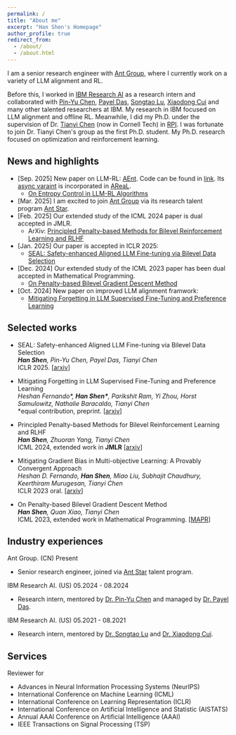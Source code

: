 ```yaml
---
permalink: /
title: "About me"
excerpt: "Han Shen's Homepage"
author_profile: true
redirect_from: 
  - /about/
  - /about.html
---
```




I am a senior research engineer with [Ant Group](https://www.antgroup.com/en), where I currently work on a variety of LLM alignment and RL.

Before this, I worked in [IBM Research AI](https://research.ibm.com/artificial-intelligence) as a research intern and collaborated with [Pin-Yu Chen](https://sites.google.com/site/pinyuchenpage/), [Payel Das](https://scholar.google.com/citations?user=1vs31MgAAAAJ&hl=en), [Songtao Lu](https://sites.google.com/site/lusongtaoee), [Xiaodong Cui](https://research.ibm.com/people/xiaodong-cui) and many other talented researchers at IBM. My research in IBM focused on LLM alignment and offline RL. Meanwhile, I did my Ph.D. under the supervision of Dr. [Tianyi Chen](https://chentianyi1991.github.io/) (now in Cornell Tech) in [RPI](https://www.rpi.edu/). I was fortunate to join Dr. Tianyi Chen's group as the first Ph.D. student. My Ph.D. research focused on optimization and reinforcement learning.



## News and highlights
* [Sep. 2025] New paper on LLM-RL: [AEnt](https://arxiv.org/abs/2509.03493). Code can be found in [link](https://github.com/antgroup/AEnt). Its [async varaint](https://github.com/inclusionAI/AReaL/recipe/AEnt) is incorporated in [AReaL](https://github.com/inclusionAI/AReaL).
  * [On Entropy Control in LLM-RL Algorithms](https://arxiv.org/abs/2509.03493)
* [Mar. 2025] I am excited to join [Ant Group](https://www.antgroup.com/en) via its research talent program [Ant Star](https://talent.antgroup.com/ant-star).
* [Feb. 2025] Our extended study of the ICML 2024 paper is dual accepted in JMLR.
  * ArXiv: [Principled Penalty-based Methods for Bilevel Reinforcement Learning and RLHF](https://arxiv.org/abs/2410.07471)
* [Jan. 2025] Our paper is accepted in ICLR 2025:
  * [SEAL: Safety-enhanced Aligned LLM Fine-tuning via Bilevel Data Selection](https://arxiv.org/abs/2410.07471)
* [Dec. 2024] Our extended study of the ICML 2023 paper has been dual accepted in Mathematical Programming.
  * [On Penalty-based Bilevel Gradient Descent Method](https://arxiv.org/abs/2302.05185) 
* [Oct. 2024] New paper on improved LLM alignment framwork:
  * [Mitigating Forgetting in LLM Supervised Fine-Tuning and Preference Learning](https://arxiv.org/abs/2410.15483)


## Selected works
  
* SEAL: Safety-enhanced Aligned LLM Fine-tuning via Bilevel Data Selection\
  *<b>Han Shen</b>, Pin-Yu Chen, Payel Das, Tianyi Chen*\
  ICLR 2025. [[arxiv](https://arxiv.org/abs/2410.07471)]

* Mitigating Forgetting in LLM Supervised Fine-Tuning and Preference Learning\
  *Heshan Fernando\*, <b>Han Shen\*</b>, Parikshit Ram, Yi Zhou, Horst Samulowitz, Nathalie Baracaldo, Tianyi Chen*\
  \*equal contribution, preprint. [[arxiv](https://arxiv.org/abs/2410.15483)]
  
* Principled Penalty-based Methods for Bilevel Reinforcement Learning and RLHF\
  *<b>Han Shen</b>, Zhuoran Yang, Tianyi Chen*\
  ICML 2024, extended work in <b>JMLR</b> [[arxiv](https://arxiv.org/abs/2402.06886)]

* Mitigating Gradient Bias in Multi-objective Learning: A Provably Convergent Approach\
  *Heshan D. Fernando, <b>Han Shen</b>, Miao Liu, Subhajit Chaudhury, Keerthiram Murugesan, Tianyi Chen*\
  ICLR 2023 oral. [[arxiv](https://arxiv.org/abs/2210.12624)]
  
* On Penalty-based Bilevel Gradient Descent Method\
  *<b>Han Shen</b>, Quan Xiao, Tianyi Chen*\
  ICML 2023, extended work in Mathematical Programming. [[MAPR](https://link.springer.com/article/10.1007/s10107-025-02194-4)]



## Industry experiences

Ant Group. (CN) Present

* Senior research engineer, joined via [Ant Star](https://talent.antgroup.com/ant-star) talent program.

IBM Research AI. (US) 05.2024 - 08.2024

* Research intern, mentored by [Dr. Pin-Yu Chen](https://sites.google.com/site/pinyuchenpage/) and managed by [Dr. Payel Das](https://scholar.google.com/citations?user=1vs31MgAAAAJ&hl=en).

IBM Research AI. (US) 05.2021 - 08.2021

* Research intern, mentored by [Dr. Songtao Lu](https://sites.google.com/site/lusongtaoee) and [Dr. Xiaodong Cui](https://research.ibm.com/people/xiaodong-cui).


## Services
Reviewer for
* Advances in Neural Information Processing Systems (NeurIPS)
* International Conference on Machine Learning (ICML) 
* International Conference on Learning Representation (ICLR) 
* International Conference on Artificial Intelligence and Statistic (AISTATS)
* Annual AAAI Conference on Artificial Intelligence (AAAI)
* IEEE Transactions on Signal Processing (TSP)

